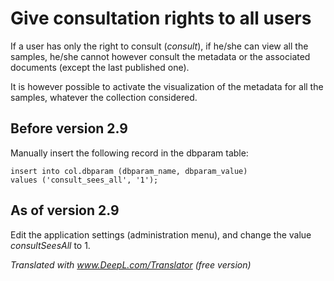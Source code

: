 # Give consultation rights to all users

If a user has only the right to consult (*consult*), if he/she can view all the samples, he/she cannot however consult the metadata or the associated documents (except the last published one).

It is however possible to activate the visualization of the metadata for all the samples, whatever the collection considered.

## Before version 2.9

Manually insert the following record in the dbparam table:

~~~
insert into col.dbparam (dbparam_name, dbparam_value)
values ('consult_sees_all', '1');
~~~

## As of version 2.9

Edit the application settings (administration menu), and change the value *consultSeesAll* to 1.


*Translated with www.DeepL.com/Translator (free version)*